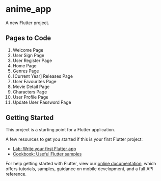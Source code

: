# anime_app

A new Flutter project.

## Pages to Code
1.  Welcome Page
2.  User Sign Page
3.  User Register Page
4.  Home Page
5.  Genres Page
6.  [Current Year] Releases Page
7.  User Favourites Page
8.  Movie Detail Page
9.  Characters Page
10.  User Profile Page
11.  Update User Password Page

## Getting Started

This project is a starting point for a Flutter application.

A few resources to get you started if this is your first Flutter project:

- [Lab: Write your first Flutter app](https://flutter.dev/docs/get-started/codelab)
- [Cookbook: Useful Flutter samples](https://flutter.dev/docs/cookbook)

For help getting started with Flutter, view our
[online documentation](https://flutter.dev/docs), which offers tutorials,
samples, guidance on mobile development, and a full API reference.
